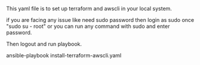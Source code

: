 This yaml file is to set up terraform and awscli in your local system.

if you are facing any issue like need sudo password then login as sudo once "sudo su - root" or you can run any command with sudo and enter password.

Then logout and run playbook.

ansible-playbook install-terraform-awscli.yaml
